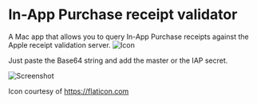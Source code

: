 # In-App Purchase receipt validator
A Mac app that allows you to query In-App Purchase receipts against the Apple receipt validation server.
![Icon](https://raw.githubusercontent.com/clawoo/appstore-receipt-validator/master/Screenshots/Icon.png)

Just paste the Base64 string and add the master or the IAP secret.

![Screenshot](https://raw.githubusercontent.com/clawoo/appstore-receipt-validator/master/Screenshots/Screenshot.png)

Icon courtesy of https://flaticon.com
